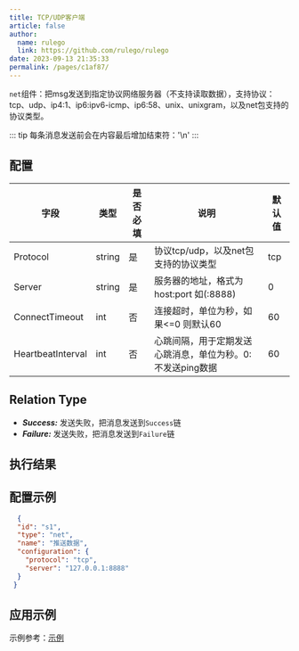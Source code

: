 ```yaml
---
title: TCP/UDP客户端
article: false
author: 
  name: rulego
  link: https://github.com/rulego/rulego
date: 2023-09-13 21:35:33
permalink: /pages/c1af87/
---
```


`net`组件：把msg发送到指定协议网络服务器（不支持读取数据），支持协议：tcp、udp、ip4:1、ip6:ipv6-icmp、ip6:58、unix、unixgram，以及net包支持的协议类型。

::: tip
每条消息发送前会在内容最后增加结束符：'\n'
:::
## 配置


| 字段                | 类型     | 是否必填 | 说明                               | 默认值 |
|-------------------|--------|------|----------------------------------|-----|
| Protocol          | string | 是    | 协议tcp/udp，以及net包支持的协议类型          | tcp |
| Server            | string | 是    | 服务器的地址，格式为host:port 如(:8888)     | 0   |
| ConnectTimeout    | int    | 否    | 连接超时，单位为秒，如果<=0 则默认60            | 60  |
| HeartbeatInterval | int    | 否    | 心跳间隔，用于定期发送心跳消息，单位为秒。0:不发送ping数据 | 60  |


## Relation Type

- ***Success:*** 发送失败，把消息发送到`Success`链
- ***Failure:*** 发送失败，把消息发送到`Failure`链

## 执行结果

## 配置示例

```json
  {
  "id": "s1",
  "type": "net",
  "name": "推送数据",
  "configuration": {
    "protocol": "tcp",
    "server": "127.0.0.1:8888"
  }
 }
```

## 应用示例

示例参考：[示例](https://github.com/rulego/rulego/blob/main/examples/net_node/tcp.go)
